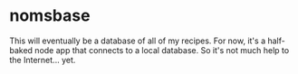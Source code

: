 nomsbase
========

This will eventually be a database of all of my recipes. For now, it's a half-baked node app that connects to a local database. So it's not much help to the Internet... yet.
